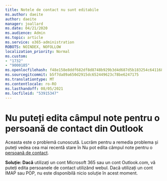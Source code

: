 ```yaml
---
title: Notele de contact nu sunt editabile
ms.author: daeite
author: daeite
manager: joallard
ms.date: 04/21/2020
ms.audience: Admin
ms.topic: article
ms.service: o365-administration
ROBOTS: NOINDEX, NOFOLLOW
localization_priority: Normal
ms.custom:
- "1732"
- "9000185"
ms.openlocfilehash: f48e158e8ddf682df8d8748b929b3d4d687d5b183254c64116834210a238020d
ms.sourcegitcommit: b5f7da89a650d2915dc652449623c78be6247175
ms.translationtype: MT
ms.contentlocale: ro-RO
ms.lasthandoff: 08/05/2021
ms.locfileid: "53915347"
---
```

# <a name="cant-edit-the-notes-field-for-a-contact-in-outlook"></a>Nu puteți edita câmpul note pentru o persoană de contact din Outlook

Aceasta este o problemă cunoscută. Lucrăm pentru a remedia problema și puteți vedea cea mai recentă stare în Nu pot edita câmpul note pentru o [persoană de contact](https://support.office.com/article/fb8394ce-04ce-48b5-bae4-be46f77f10fe).

**Soluție: Dacă** utilizați un cont Microsoft 365 sau un cont Outlook.com, vă puteți edita persoanele de contact utilizând webul. Dacă utilizați un cont IMAP sau POP, nu este disponibilă nicio soluție în acest moment.